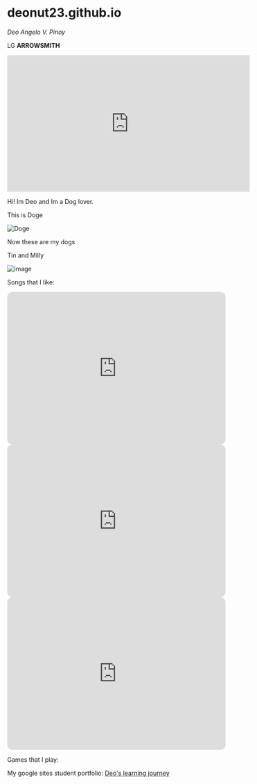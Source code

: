 # deonut23.github.io
*Deo Angelo V. Pinoy*

LG **ARROWSMITH**
<iframe width="560" height="315" src="https://www.youtube.com/embed/Yj7ja6BANLM" title="YouTube video player" frameborder="0" allow="accelerometer; autoplay; clipboard-write; encrypted-media; gyroscope; picture-in-picture; web-share" allowfullscreen></iframe>

Hi! Im Deo and Im a Dog lover.

This is Doge

![Doge](https://www.cnet.com/a/img/resize/61c44c6765cb6b8529df884935ad7aefc622aeec/hub/2021/11/03/3c2a7d79-770e-4cfa-9847-66b3901fb5d7/c09.jpg?auto=webp&fit=crop&height=675&width=1200)

Now these are my dogs 

Tin and Milly

![image](https://user-images.githubusercontent.com/122426407/212583913-198642e8-fb35-4117-9677-ddcf15154d65.png)

Songs that I like:

<iframe style="border-radius:12px" src="https://open.spotify.com/embed/track/27rZYxE4l21wTaovX4WTnI?utm_source=generator" width="100%" height="352" frameBorder="0" allowfullscreen="" allow="autoplay; clipboard-write; encrypted-media; fullscreen; picture-in-picture" loading="lazy"></iframe>

<iframe style="border-radius:12px" src="https://open.spotify.com/embed/track/6wdCelHrPh7UfliNjwRTUv?utm_source=generator" width="100%" height="352" frameBorder="0" allowfullscreen="" allow="autoplay; clipboard-write; encrypted-media; fullscreen; picture-in-picture" loading="lazy"></iframe>

<iframe style="border-radius:12px" src="https://open.spotify.com/embed/track/1dcNEEtODRVZEevQ20Cgmy?utm_source=generator" width="100%" height="352" frameBorder="0" allowfullscreen="" allow="autoplay; clipboard-write; encrypted-media; fullscreen; picture-in-picture" loading="lazy"></iframe>

Games that I play:







My google sites student portfolio: [Deo's learning journey](https://sites.google.com/gbox.adnu.edu.ph/deo/home)
